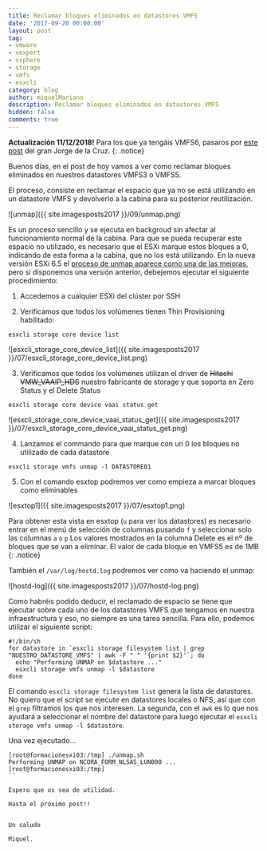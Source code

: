 ```yaml
---
title: Reclamar bloques eliminados en datastores VMFS
date: '2017-09-20 00:00:00'
layout: post
tag:
- vmware
- vexpert
- vsphere
- storage
- vmfs
- esxcli
category: blog
author: miquelMariano
description: Reclamar bloques eliminados en datastores VMFS
hidden: false
comments: true
---
```


**Actualización 11/12/2018!** Para los que ya tengáis VMFS6, pasaros por [este post](https://www.jorgedelacruz.es/2018/12/10/vmware-vistazo-rapido-a-unmap-y-novedades-en-vsphere-6-7-reclamando-espacio-vacio-en-disco/) del gran Jorge de la Cruz.
{: .notice}

Buenos días, en el post de hoy vamos a ver como reclamar bloques eliminados en nuestros datastores VMFS3 o VMFS5.

El proceso, consiste en reclamar el espacio que ya no se está utilizando en un datastore VMFS y devolverlo a la cabina para su posterior reutilización.

![unmap]({{ site.imagesposts2017 }}/09/unmap.png)

Es un proceso sencillo y se ejecuta en backgroud sin afectar al funcionamiento normal de la cabina. Para que se pueda recuperar este espacio no utilizado, es necesario que el ESXi marque estos bloques a 0, indicando de esta forma a la cabina, que no los está utilizando. En la nueva versión ESXi 6.5 el [proceso de unmap aparece como una de las mejoras](https://www.vmware.com/content/dam/digitalmarketing/vmware/en/pdf/whitepaper/vsphere/vmw-white-paper-vsphr-whats-new-6-5.pdf), pero si disponemos una versión anterior, debejemos ejecutar el siguiente procedimiento:

1) Accedemos a cualquier ESXi del clúster por SSH

2) Verificamos que todos los volúmenes tienen Thin Provisioning habilitado:

```
esxcli storage core device list
```

![esxcli_storage_core_device_list]({{ site.imagesposts2017 }}/07/esxcli_storage_core_device_list.png)

3) Verificamos que todos los volúmenes utilizan el driver de ~~Hitachi VMW_VAAIP_HDS~~ nuestro fabricante de storage y que soporta en Zero Status y el Delete Status

```
esxcli storage core device vaai status get
```

![esxcli_storage_core_device_vaai_status_get]({{ site.imagesposts2017 }}/07/esxcli_storage_core_device_vaai_status_get.png)

4) Lanzamos el commando para que marque con un 0 los bloques no utilizado de cada datastore

```
esxcli storage vmfs unmap -l DATASTORE01
```

5) Con el comando esxtop podremos ver como empieza a marcar bloques como eliminables

![esxtop1]({{ site.imagesposts2017 }}/07/esxtop1.png)

Para obtener esta vista en esxtop (`u` para ver los datastores) es necesario entrar en el menú de selección de columnas pusando `f` y seleccionar  solo las columnas `a` `o` `p`
Los valores mostrados en la columna Delete es el nº de bloques que se van a eliminar. El valor de cada bloque en VMFS5 es de 1MB
{: .notice}

También el `/var/log/hostd.log` podremos ver como va haciendo el unmap:

![hostd-log]({{ site.imagesposts2017 }}/07/hostd-log.png)

Como habréis podido deducir, el reclamado de espacio se tiene que ejecutar sobre cada uno de los datastores VMFS que tengamos en nuestra infraestructura y eso, no siempre es una tarea sencilla. Para ello, podemos utilizar el siguiente script:

```ssh
#!/bin/sh
for datastore in `esxcli storage filesystem list | grep "NUESTRO_DATASTORE_VMFS" | awk -F " " '{print $2}'`; do
  echo "Performing UNMAP on $datastore ..."
  esxcli storage vmfs unmap -l $datastore
done
```

El comando `esxcli storage filesystem list` genera la lista de datastores. No quiero que el script se ejecute en datastores locales o NFS, así que con el `grep` filtramos los que nos interesen. La segunda, con el `awk` es lo que nos ayudará a seleccionar el nombre del datastore para luego ejecutar el `esxcli storage vmfs unmap -l $datastore`. 

Una vez ejecutado... 

```ssh
[root@formacionesxi03:/tmp] ./unmap.sh
Performing UNMAP on NCORA_FORM_NLSAS_LUN000 ...
[root@formacionesxi03:/tmp]
``

Espero que os sea de utilidad.

Hasta el próximo post!!

 
Un saludo

Miquel.